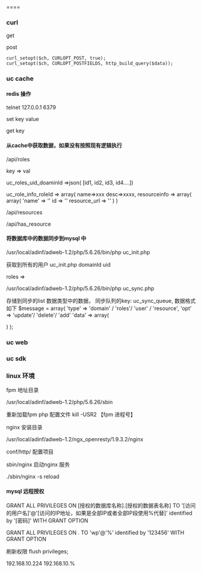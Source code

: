 



====

### curl

get

post
```
curl_setopt($ch, CURLOPT_POST, true);
curl_setopt($ch, CURLOPT_POSTFIELDS, http_build_query($data));
```

### uc cache

#### redis 操作

telnet 127.0.0.1 6379

set  key value

get key

#### 从cache中获取数据，如果没有按照现有逻辑执行
/api/roles


key => val

uc_roles_uid_doaminId =>json( [id1, id2, id3, id4....])

uc_role_info_roleId => array(
 name=>xxx
 desc=>xxxx,
 resourceinfo => array(
   array(
    'name' => ''
     id => ''
    resource_url => ''
   )
 )

/api/resources

/api/has_resource


#### 将数据库中的数据同步到mysql 中

/usr/local/adinf/adweb-1.2/php/5.6.26/bin/php uc_init.php 

获取到所有的用户
uc_init.php
domainId 
 uid 
 
roles =>


/usr/local/adinf/adweb-1.2/php/5.6.26/bin/php uc_sync.php 

存储到同步的list 数据类型中的数据， 同步队列的key: uc_sync_queue, 数据格式如下
$message = array(
 'type' => 'domain' / 'roles'/ 'user' / 'resource',
 'opt'  => 'update'/ 'delete'/ 'add'
 'data' => array(
   
  )
);


 



### uc web

### uc sdk


### linux 环境

 fpm 地址目录
 
/usr/local/adinf/adweb-1.2/php/5.6.26/sbin

重新加载fpm php 配置文件
kill -USR2 【fpm 进程号】

nginx 安装目录

/usr/local/adinf/adweb-1.2/ngx_openresty/1.9.3.2/nginx

conf/http/ 配置项目

sbin/nginx 启动nginx 服务

./sbin/nginx -s reload

#### mysql 远程授权

GRANT ALL PRIVILEGES ON [授权的数据库名称].[授权的数据表名称] TO '[访问的用户名]'@'[访问的IP地址，如果是全部IP或者全部IP段使用%代替]' identified by '[密码]' WITH GRANT OPTION  

GRANT ALL PRIVILEGES ON *.* TO 'wp'@'%' identified by '123456' WITH GRANT OPTION  

刷新权限
flush privileges;
 
192.168.10.224  192.168.10.%


